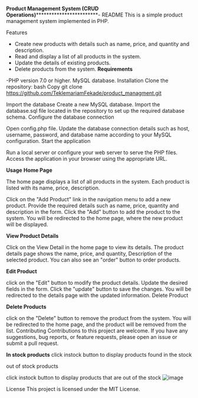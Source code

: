 ****Product Management System (CRUD Operations)****************************- README
This is a simple product management system implemented in PHP.

Features
- Create new products with details such as name, price, and quantity and description.
- Read and display a list of all products in the system.
- Update the details of existing products.
- Delete products from the system.
**Requirements**

  
-PHP version 7.0 or higher.
  MySQL database.
Installation
Clone the repository:
bash
Copy
git clone https://github.com/TeklemariamFekade/product_managment.git

Import the database
Create a new MySQL database.
Import the database.sql file located in the repository to set up the required database schema.
Configure the database connection

Open config.php file.
Update the database connection details such as host, username, password, and database name according to your MySQL configuration.
Start the application

Run a local server or configure your web server to serve the PHP files.
Access the application in your browser using the appropriate URL.


**Usage**
**Home Page**

The home page displays a list of all products in the system.
Each product is listed with its name, price, description.


Click on the "Add Product" link in the navigation menu to add a new product.
Provide the required details such as name, price,  quantity and description in the form.
Click the "Add" button to add the product to the system.
You will be redirected to the home page, where the new product will be displayed.


**View Product Details**

Click on the View Detail in the home page to view its details.
The product details page shows the name, price, and quantity, Description of the selected product.
You can also see an "order" button to order products.

**Edit Product**

 click on the "Edit" button to modify the product details.
Update the desired fields in the form.
Click the "update" button to save the changes.
You will be redirected to the details page with the updated information.
Delete Product

**Delete Products**

 click on the "Delete" button to remove the product from the system.
You will be redirected to the home page, and the product will be removed from the list.
Contributing
Contributions to this project are welcome. If you have any suggestions, bug reports, or feature requests, please open an issue or submit a pull request.

**In stock products**
click instock button to display products found in the stock

out of stock products

click instock button to display products that are out of the stock
![image](https://github.com/TeklemariamFekade/product_List/assets/106950388/2776db1c-1588-43d0-aa53-aa52b1891e81)


License
This project is licensed under the MIT License.



